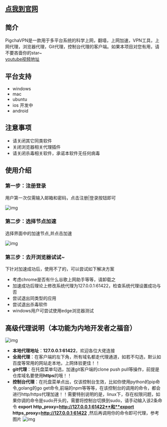 ## [点我到官网](http://pigcha.com)


## 简介
PigchaVPN是一款用于多平台系统的科学上网，翻墙，上网加速，VPN工具，上网代理，浏览器代理，Git代理，控制台代理的客户端。如果本项目对您有用，请不要吝啬你的star~  
[youtube视频地址](https://youtu.be/fjTCqtGDW0w)
## 平台支持
- windows
- mac
- ubuntu
- ios 开发中
- android

## 注意事项
- 请关闭其它同类软件
- 关闭浏览器相关代理插件
- 请关闭杀毒相关软件，承诺本软件无任何病毒

## 使用介绍
### 第一步：注册登录
用户第一次仅需输入邮箱和密码，点击注册|登录按钮即可

![img](https://cdn.processon.com/601a15be1e08535a7bccf8a6)

### 第二步：选择节点加速
选择界面中的加速节点,并点击加速

![img](https://cdn.processon.com/5ffd43dbf346fb55c5ba3d7b)

### 第三步：去开浏览器试试~
下针对加速成功后，使用不了的，可以尝试如下解决方案
- 考虑chrome是否有什么谷歌上网助手等等，请卸载之
- 加速成功后理论上修改系统代理为127.0.0.1:61422，检查系统代理设置成功与否
- 尝试退出同类型的应用
- 尝试退出杀毒软件
- windows用户可尝试使用edge浏览器测试

## 高级代理说明（本功能为内地开发者之福音）

![img](https://cdn.processon.com/5ffd440d1e0853437c3e1ad1)

- **本地代理地址**：**127.0.0.1:61422**，欢迎各位大佬连接
- **全局代理**：在客户端的左下角，所有域名都走代理通道，如若不勾选，默认如百度等常用的网站走本地，上网体验更佳！！
- **git代理**：在托盘菜单勾选，加速git客户端的clone push pull等操作，前提是仓库域名要使用**https**的哦！！
- **控制台代理**：在托盘菜单点出，仅该控制台生效，比如你使用python的pip命令,golang的go get命令,前端的npm等等等，在该控制台的调用的命令，都会进行http/https代理加速！！需要特别说明的是，linux下，存在权限问题，如果你调的命令是sudo开头的，需要将控制台切换到sudo，请手动输入该2条命令 **export http_proxy=http://127.0.0.1:61422**和**export https_proxy=http://127.0.0.1:61422** ,然后再调用你的命令即可代理，参考图片
![img](https://cdn.processon.com/6020cc58e401fd48f2938109)
